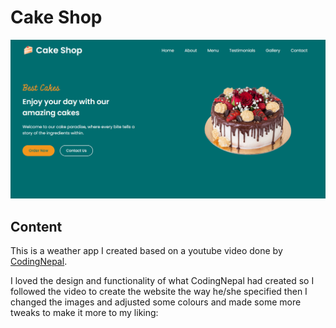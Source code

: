 # Cake Shop

![screenshot to come](./images/preview.png)

## Content

This is a weather app I created based on a youtube video done by [CodingNepal](https://youtu.be/MYFgtnKMDp4?si=qN_FCqcdb9B-qKQt).

I loved the design and functionality of what CodingNepal had created so I followed the video to create the website the way he/she specified then I changed the images and adjusted some colours and made some more tweaks to make it more to my liking:

